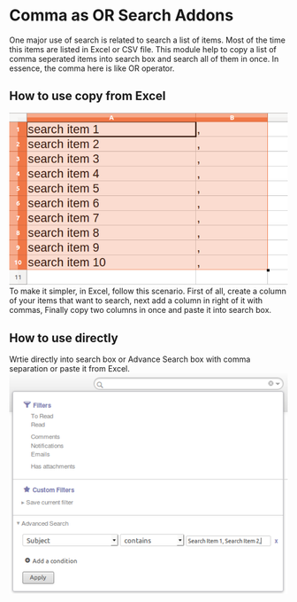 # Comma as OR Search Addons
One major use of search is related to search a list of items. Most of the time this items are listed in Excel or CSV file.
This module help to copy a list of comma seperated items into search box and search all of them in once. In essence, the comma here is like OR operator.
## How to use copy from Excel
![Excel screen on how to copy a list with comma](/images/excel_search.png?raw=true "Excel screen on how to copy a list with comma")
To make it simpler, in Excel, follow this scenario.
First of all, create a column of your items that want to search, next add a column in right of it with commas, Finally copy two columns in once and paste it into search box.
## How to use directly
Wrtie directly into search box or Advance Search box with comma separation or paste it from Excel.
![Write directly or paste it](/images/paste_in_advance_search.png?raw=true "Excel screen Write directly or paste it")



